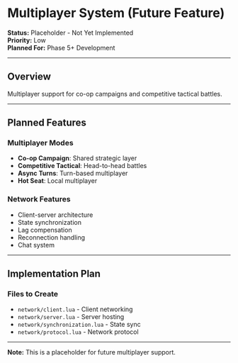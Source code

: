 # Multiplayer System (Future Feature)

**Status:** Placeholder - Not Yet Implemented  
**Priority:** Low  
**Planned For:** Phase 5+ Development

---

## Overview

Multiplayer support for co-op campaigns and competitive tactical battles.

---

## Planned Features

### Multiplayer Modes
- **Co-op Campaign**: Shared strategic layer
- **Competitive Tactical**: Head-to-head battles
- **Async Turns**: Turn-based multiplayer
- **Hot Seat**: Local multiplayer

### Network Features
- Client-server architecture
- State synchronization
- Lag compensation
- Reconnection handling
- Chat system

---

## Implementation Plan

### Files to Create
- `network/client.lua` - Client networking
- `network/server.lua` - Server hosting
- `network/synchronization.lua` - State sync
- `network/protocol.lua` - Network protocol

---

**Note:** This is a placeholder for future multiplayer support.

